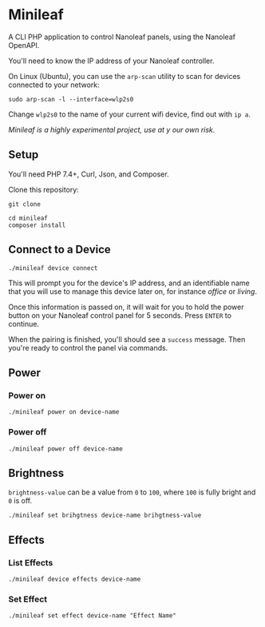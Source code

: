 # Minileaf

A CLI PHP application to control Nanoleaf panels, using the Nanoleaf OpenAPI.

You'll need to know the IP address of your Nanoleaf controller. 

On Linux (Ubuntu), you can use the `arp-scan` utility to scan for devices connected to your network:
```shell
sudo arp-scan -l --interface=wlp2s0 
```
Change `wlp2s0` to the name of your current wifi device, find out with `ip a`.

_Minileaf is a highly experimental project, use at y our own risk._

## Setup
You'll need PHP 7.4+, Curl, Json, and Composer.

Clone this repository:

```shell
git clone 
```

```shell
cd minileaf
composer install
```

## Connect to a Device

```shell
./minileaf device connect
```

This will prompt you for the device's IP address, and an identifiable name that you will use to manage this device later on, for instance *office* or *living*.

Once this information is passed on, it will wait for you to hold the power button on your Nanoleaf control panel for 5 seconds. Press `ENTER` to continue.

When the pairing is finished, you'll should see a `success` message. Then you're ready to control the panel via commands.

## Power

### Power on

```shell
./minileaf power on device-name
```

### Power off

```shell
./minileaf power off device-name
```

## Brightness

`brightness-value` can be a value from `0` to `100`, where `100` is fully bright and `0` is off.

```shell
./minileaf set brihgtness device-name brihgtness-value
```

## Effects

### List Effects

```shell
./minileaf device effects device-name
```

### Set Effect

```shell
./minileaf set effect device-name "Effect Name"
```